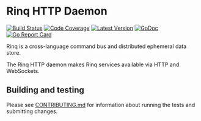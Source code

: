 # Rinq HTTP Daemon

[![Build Status](http://img.shields.io/travis/rinq/rinq-httpd/master.svg?style=flat-square)](https://travis-ci.org/rinq/rinq-httpd)
[![Code Coverage](https://img.shields.io/codecov/c/github/rinq/rinq-httpd/master.svg?style=flat-square)](https://codecov.io/github/rinq/rinq-httpd)
[![Latest Version](https://img.shields.io/github/tag/rinq/rinq-httpd.svg?style=flat-square&label=semver)](https://semver.org)
[![GoDoc](https://godoc.org/github.com/rinq/rinq-httpd?status.svg)](https://godoc.org/github.com/rinq/rinq-httpd/src/rinq)
[![Go Report Card](https://goreportcard.com/badge/github.com/rinq/rinq-httpd)](https://goreportcard.com/report/github.com/rinq/rinq-httpd)

Rinq is a cross-language command bus and distributed ephemeral data store.

The Rinq HTTP daemon makes Rinq services available via HTTP and WebSockets.

## Building and testing

Please see [CONTRIBUTING.md](.github/CONTRIBUTING.md) for information about
running the tests and submitting changes.
